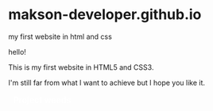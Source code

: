 # makson-developer.github.io
my first website in html and css

hello!

  This is my first website in HTML5 and CSS3. 
  
I'm still far from what I want to achieve but I hope you like it.

<style>
  p>a {
    transition-duration: .8s;
    background-color: linear-gradient(to top, #326D32, #C29030, #AD3824);
    color: white;
    display: inline-block;
    text-align: left;
    padding: 3px 10px;
    margin: auto;
    font-weight: bolder;
    font-size: 1.2em;
    text-decoration: none;
  }

  p>a:hover {
    background-color:  rgba(0, 183, 255, 0.815);
    color: black;
    border-radius: 5px;
  }
</style>

  <p><a href="https://makson-developer.github.io/project_weeds/weeds/index.html">Project weeds</a></p>